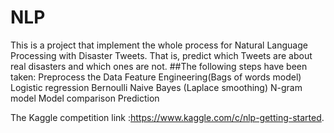 # NLP

This is a project that implement the whole process for Natural Language Processing with Disaster Tweets. That is, predict which Tweets are about real disasters and which ones are not. 
##The following steps have been taken:
Preprocess the Data
Feature Engineering(Bags of words model)
Logistic regression
Bernoulli Naive Bayes (Laplace smoothing)
N-gram model
Model comparison
Prediction

The Kaggle competition link :https://www.kaggle.com/c/nlp-getting-started.

